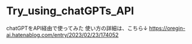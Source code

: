 # Try_using_chatGPTs_API
chatGPTをAPI経由で使ってみた
使い方の詳細は、こちら↓
https://oregin-ai.hatenablog.com/entry/2023/02/23/174052

